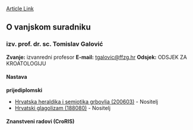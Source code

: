 [Article Link](https://www.fhs.hr/djelatnik/tomislav.galovic)

## O vanjskom suradniku
###  izv. prof. dr. sc. Tomislav Galović 
**Zvanje:**
izvanredni profesor 
**E-mail:**
[tgalovic@ffzg.hr](javascript:startMail\('tgynibpvs@ms.teu'\);)
**Odsjek:**
ODSJEK ZA KROATOLOGIJU 
#### Nastava
**prijediplomski**
  * [Hrvatska heraldika i semiotika grbovlja (200603)](https://www.fhs.hr/predmet/hhsg) - Nositelj
  * [Hrvatski glagolizam (188080)](https://www.fhs.hr/predmet/hrvgla_a) - Nositelj


#### Znanstveni radovi (CroRIS)
